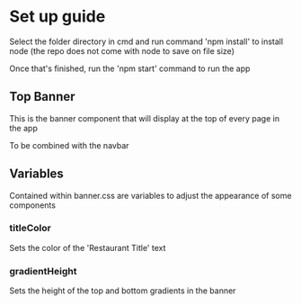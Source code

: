 # Set up guide
Select the folder directory in cmd and run command 'npm install' to install node (the repo does not come with node to save on file size)

Once that's finished, run the 'npm start' command to run the app

## Top Banner
This is the banner component that will display at the top of every page in the app

To be combined with the navbar

## Variables
Contained within banner.css are variables to adjust the appearance of some components

### titleColor
Sets the color of the 'Restaurant Title' text
### gradientHeight
Sets the height of the top and bottom gradients in the banner
